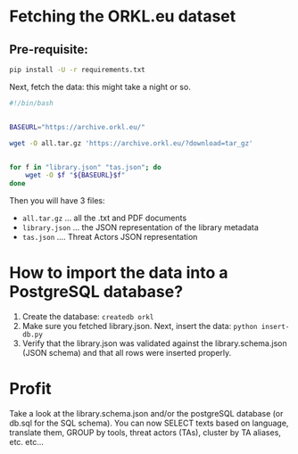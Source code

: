 # Fetching the ORKL.eu dataset

## Pre-requisite:

```bash
pip install -U -r requirements.txt
```

Next, fetch the data: this might take a night or so.

```bash
#!/bin/bash


BASEURL="https://archive.orkl.eu/"

wget -O all.tar.gz 'https://archive.orkl.eu/?download=tar_gz'


for f in "library.json" "tas.json"; do
	wget -O $f "${BASEURL}$f"
done
```

Then you will have 3 files: 
- `all.tar.gz`  ... all the .txt and PDF documents
- `library.json` ... the JSON representation of the library metadata
- `tas.json` .... Threat Actors JSON representation



# How to import the data into a PostgreSQL database?

1. Create the database: `createdb orkl`
2. Make sure you fetched library.json. Next, insert the data: `python insert-db.py`
3. Verify that the library.json was validated against the library.schema.json (JSON schema) and that all rows were inserted properly.

# Profit

Take a look at the library.schema.json and/or the postgreSQL database (or db.sql for the SQL schema).
You can now SELECT texts based on language, translate them, GROUP by tools, threat actors (TAs), cluster by TA aliases, etc. etc...


